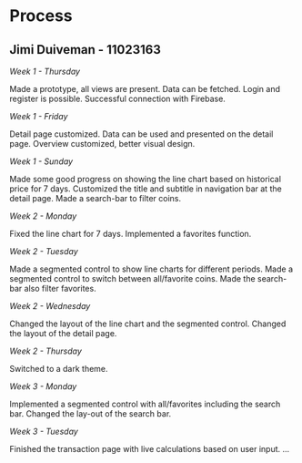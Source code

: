 # Process

## Jimi Duiveman - 11023163

*Week 1 - Thursday*

Made a prototype, all views are present.
Data can be fetched.
Login and register is possible.
Successful connection with Firebase.

*Week 1 - Friday*

Detail page customized.
Data can be used and presented on the detail page.
Overview customized, better visual design.

*Week 1 - Sunday*

Made some good progress on showing the line chart based on historical price for 7 days.
Customized the title and subtitle in navigation bar at the detail page.
Made a search-bar to filter coins.

*Week 2 - Monday*

Fixed the line chart for 7 days.
Implemented a favorites function.

*Week 2 - Tuesday*

Made a segmented control to show line charts for different periods.
Made a segmented control to switch between all/favorite coins.
Made the search-bar also filter favorites.

*Week 2 - Wednesday*

Changed the layout of the line chart and the segmented control.
Changed the layout of the detail page.

*Week 2 - Thursday*

Switched to a dark theme.

*Week 3 - Monday*

Implemented a segmented control with all/favorites including the search bar.
Changed the lay-out of the search bar.

*Week 3 - Tuesday*

Finished the transaction page with live calculations based on user input.
...

